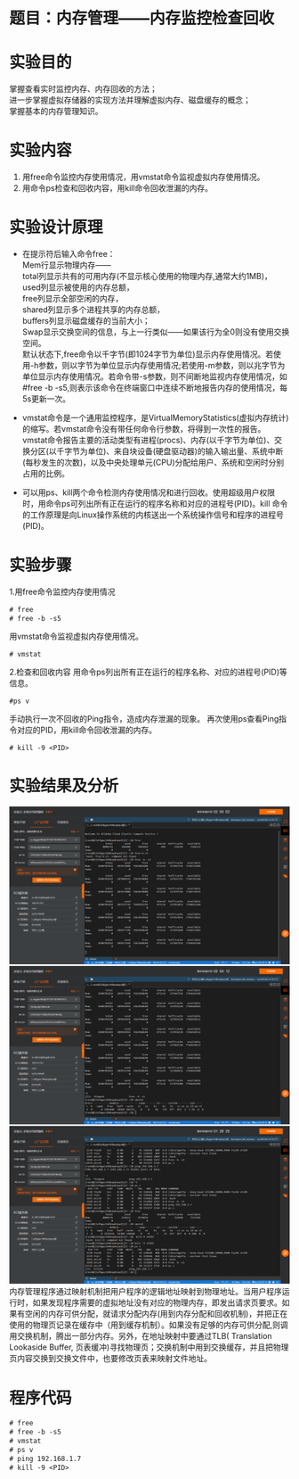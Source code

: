 # **题目：内存管理——内存监控检查回收**

# 实验目的

掌握查看实时监控内存、内存回收的方法；  
进一步掌握虚拟存储器的实现方法并理解虚拟内存、磁盘缓存的概念；  
掌握基本的内存管理知识。

# 实验内容

1. 用free命令监控内存使用情况，用vmstat命令监视虚拟内存使用情况。
2. 用命令ps检查和回收内容，用kill命令回收泄漏的内存。

# 实验设计原理

* 在提示符后输入命令free：  
Mem行显示物理内存——  
total列显示共有的可用内存(不显示核心使用的物理内存,通常大约1MB)，  
used列显示被使用的内存总额，  
free列显示全部空闲的内存，  
shared列显示多个进程共享的内存总额，  
buffers列显示磁盘缓存的当前大小；  
Swap显示交换空间的信息，与上一行类似——如果该行为全0则没有使用交换空间。  
默认状态下,free命令以千字节(即1024字节为单位)显示内存使用情况。若使用-h参数，则以字节为单位显示内存使用情况;若使用-m参数，则以兆字节为单位显示内存使用情况。若命令带-s参数，则不间断地监视内存使用情况，如#free -b -s5,则表示该命令在终端窗口中连续不断地报告内存的使用情况，每5s更新一次。

* vmstat命令是一个通用监控程序，是VirtualMemoryStatistics(虚拟内存统计)的缩写。若vmstat命令没有带任何命令行参数，将得到一次性的报告。vmstat命令报告主要的活动类型有进程(procs)、内存(以千字节为单位)、交换分区(以千字节为单位)、来自块设备(硬盘驱动器)的输入输出量、系统中断(每秒发生的次数)，以及中央处理单元(CPU)分配给用户、系统和空闲时分别占用的比例。

* 可以用ps、kill两个命令检测内存使用情况和进行回收。使用超级用户权限时，用命令ps可列出所有正在运行的程序名称和对应的进程号(PID)。kill 命令的工作原理是向Linux操作系统的内核送出一个系统操作信号和程序的进程号(PID)。

# 实验步骤
1.用free命令监控内存使用情况
```
# free
# free -b -s5
```
用vmstat命令监视虚拟内存使用情况。
```
# vmstat
```

2.检查和回收内容
用命令ps列出所有正在运行的程序名称、对应的进程号(PID)等信息。
```
#ps v
```
手动执行一次不回收的Ping指令，造成内存泄漏的现象。
再次使用ps查看Ping指令对应的PID，用kill命令回收泄漏的内存。
```
# kill -9 <PID>
```

# 实验结果及分析
![free](2-01.png)
![vmstat](2-02.png)
![ps & kill](2-03.png)
内存管理程序通过映射机制把用户程序的逻辑地址映射到物理地址。当用户程序运行时，如果发现程序需要的虚拟地址没有对应的物理内存，即发出请求页要求。如果有空闲的内存可供分配，就请求分配内存(用到内存分配和回收机制)，并把正在使用的物理页记录在缓存中（用到缓存机制）。如果没有足够的内存可供分配,则调用交换机制，腾出一部分内存。另外，在地址映射中要通过TLB( Translation Lookaside Buffer, 页表缓冲)寻找物理页；交换机制中用到交换缓存，并且把物理页内容交换到交换文件中，也要修改页表来映射文件地址。

# 程序代码

```
# free
# free -b -s5
# vmstat
# ps v
# ping 192.168.1.7
# kill -9 <PID>
```